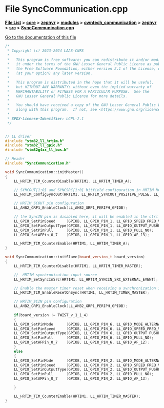 

# File SyncCommunication.cpp

[**File List**](files.md) **>** [**core**](dir_771164b9325b04f1442f7a3ffa8ecb89.md) **>** [**zephyr**](dir_09002e7ce91f09aeb040dfd1861a47f4.md) **>** [**modules**](dir_6d0fb8ab814c517e7f155fb837e32f72.md) **>** [**owntech\_communication**](dir_c4fe9b0224a9586dd317852c3c5604f8.md) **>** [**zephyr**](dir_ed8beaa694e779377b0049b01e5ade22.md) **>** [**src**](dir_1a412f239039e530bef8001f48cd80a4.md) **>** [**SyncCommunication.cpp**](SyncCommunication_8cpp.md)

[Go to the documentation of this file](SyncCommunication_8cpp.md)


```C++
/*
 * Copyright (c) 2023-2024 LAAS-CNRS
 *
 *   This program is free software: you can redistribute it and/or modify
 *   it under the terms of the GNU Lesser General Public License as published by
 *   the Free Software Foundation, either version 2.1 of the License, or
 *   (at your option) any later version.
 *
 *   This program is distributed in the hope that it will be useful,
 *   but WITHOUT ANY WARRANTY; without even the implied warranty of
 *   MERCHANTABILITY or FITNESS FOR A PARTICULAR PURPOSE.  See the
 *   GNU Lesser General Public License for more details.
 *
 *   You should have received a copy of the GNU Lesser General Public License
 *   along with this program.  If not, see <https://www.gnu.org/licenses/>.
 *
 * SPDX-License-Identifier: LGPL-2.1
 */


// LL driver
#include "stm32_ll_hrtim.h"
#include "stm32_ll_gpio.h"
#include "stm32g4xx_ll_bus.h"

// Header
#include "SyncCommunication.h"

void SyncCommunication::initMaster()
{
    LL_HRTIM_TIM_CounterDisable(HRTIM1, LL_HRTIM_TIMER_A);

    // SYNCOUT[1:0] and SYNCSRC[1:0] bitfield configuration in HRTIM_MCR
    LL_HRTIM_ConfigSyncOut(HRTIM1, LL_HRTIM_SYNCOUT_POSITIVE_PULSE, LL_HRTIM_SYNCOUT_SRC_TIMA_START);

    // HRTIM_SCOUT pin configuration
    LL_AHB2_GRP1_EnableClock(LL_AHB2_GRP1_PERIPH_GPIOB);

    // the SyncIN pin is disabled here, it will be enabled in the ctrl task to ensure synchronization between master and slave.
    LL_GPIO_SetPinSpeed     (GPIOB, LL_GPIO_PIN_1, LL_GPIO_SPEED_FREQ_VERY_HIGH);
    LL_GPIO_SetPinOutputType(GPIOB, LL_GPIO_PIN_1, LL_GPIO_OUTPUT_PUSHPULL);
    LL_GPIO_SetPinPull      (GPIOB, LL_GPIO_PIN_1, LL_GPIO_PULL_NO);
    LL_GPIO_SetAFPin_0_7    (GPIOB, LL_GPIO_PIN_1, LL_GPIO_AF_13);

    LL_HRTIM_TIM_CounterEnable(HRTIM1, LL_HRTIM_TIMER_A);
}

void SyncCommunication::initSlave(board_version_t board_version)
{
    LL_HRTIM_TIM_CounterDisable(HRTIM1, LL_HRTIM_TIMER_MASTER);

    //  HRTIM synchronization input source
    LL_HRTIM_SetSyncInSrc(HRTIM1, LL_HRTIM_SYNCIN_SRC_EXTERNAL_EVENT);

    // Enable the master timer reset when receiving a synchronization input event
    LL_HRTIM_TIM_EnableResetOnSync(HRTIM1, LL_HRTIM_TIMER_MASTER);

    // HRTIM_SCIN pin configuration
    LL_AHB2_GRP1_EnableClock(LL_AHB2_GRP1_PERIPH_GPIOB);
    
    if(board_version != TWIST_v_1_1_4)
    {
    LL_GPIO_SetPinMode      (GPIOB, LL_GPIO_PIN_6, LL_GPIO_MODE_ALTERNATE);
    LL_GPIO_SetPinSpeed     (GPIOB, LL_GPIO_PIN_6, LL_GPIO_SPEED_FREQ_VERY_HIGH);
    LL_GPIO_SetPinOutputType(GPIOB, LL_GPIO_PIN_6, LL_GPIO_OUTPUT_PUSHPULL);
    LL_GPIO_SetPinPull      (GPIOB, LL_GPIO_PIN_6, LL_GPIO_PULL_NO);
    LL_GPIO_SetAFPin_0_7    (GPIOB, LL_GPIO_PIN_6, LL_GPIO_AF_12);
    }
    else
    {
    LL_GPIO_SetPinMode      (GPIOB, LL_GPIO_PIN_2, LL_GPIO_MODE_ALTERNATE);
    LL_GPIO_SetPinSpeed     (GPIOB, LL_GPIO_PIN_2, LL_GPIO_SPEED_FREQ_VERY_HIGH);
    LL_GPIO_SetPinOutputType(GPIOB, LL_GPIO_PIN_2, LL_GPIO_OUTPUT_PUSHPULL);
    LL_GPIO_SetPinPull      (GPIOB, LL_GPIO_PIN_2, LL_GPIO_PULL_NO);
    LL_GPIO_SetAFPin_0_7    (GPIOB, LL_GPIO_PIN_2, LL_GPIO_AF_13);

    }

    LL_HRTIM_TIM_CounterEnable(HRTIM1, LL_HRTIM_TIMER_MASTER);
}

```


